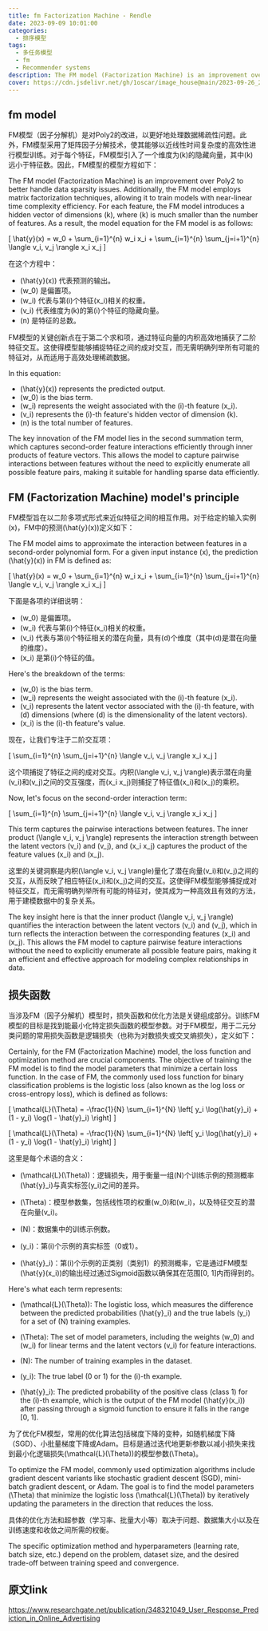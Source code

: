 ```yaml
---
title: fm Factorization Machine - Rendle 
date: 2023-09-09 10:01:00
categories:
  - 排序模型
tags:
  - 多任务模型 
  - fm
  - Recommender systems
description: The FM model (Factorization Machine) is an improvement over Poly2 to better handle data sparsity issues. Additionally, the FM model employs matrix factorization techniques, allowing it to train models with near-linear time complexity efficiency   FM模型（因子分解机）是对Poly2的改进，以更好地处理数据稀疏性问题。此外，FM模型采用了矩阵因子分解技术，使其能够以近线性时间复杂度的高效性进行模型训练。  
cover: https://cdn.jsdelivr.net/gh/1oscar/image_house@main/2023-09-26_200255.png
---
```




## fm model 

FM模型（因子分解机）是对Poly2的改进，以更好地处理数据稀疏性问题。此外，FM模型采用了矩阵因子分解技术，使其能够以近线性时间复杂度的高效性进行模型训练。对于每个特征，FM模型引入了一个维度为\(k\)的隐藏向量，其中\(k\)远小于特征数。因此，FM模型的模型方程如下：

The FM model (Factorization Machine) is an improvement over Poly2 to better handle data sparsity issues. Additionally, the FM model employs matrix factorization techniques, allowing it to train models with near-linear time complexity efficiency. For each feature, the FM model introduces a hidden vector of dimensions \(k\), where \(k\) is much smaller than the number of features. As a result, the model equation for the FM model is as follows:



\[ \hat{y}(x) = w_0 + \sum_{i=1}^{n} w_i x_i + \sum_{i=1}^{n} \sum_{j=i+1}^{n} \langle v_i, v_j \rangle x_i x_j \]


在这个方程中：

- \(\hat{y}(x)\) 代表预测的输出。
- \(w_0\) 是偏置项。
- \(w_i\) 代表与第\(i\)个特征\(x_i\)相关的权重。
- \(v_i\) 代表维度为\(k\)的第\(i\)个特征的隐藏向量。
- \(n\) 是特征的总数。

FM模型的关键创新点在于第二个求和项，通过特征向量的内积高效地捕获了二阶特征交互。这使得模型能够捕捉特征之间的成对交互，而无需明确列举所有可能的特征对，从而适用于高效处理稀疏数据。




In this equation:

- \(\hat{y}(x)\) represents the predicted output.
- \(w_0\) is the bias term.
- \(w_i\) represents the weight associated with the \(i\)-th feature \(x_i\).
- \(v_i\) represents the \(i\)-th feature's hidden vector of dimension \(k\).
- \(n\) is the total number of features.

The key innovation of the FM model lies in the second summation term, which captures second-order feature interactions efficiently through inner products of feature vectors. This allows the model to capture pairwise interactions between features without the need to explicitly enumerate all possible feature pairs, making it suitable for handling sparse data efficiently.



## FM (Factorization Machine) model's principle
FM模型旨在以二阶多项式形式来近似特征之间的相互作用。对于给定的输入实例\(x\)，FM中的预测\(\hat{y}(x)\)定义如下：

The FM model aims to approximate the interaction between features in a second-order polynomial form. For a given input instance \(x\), the prediction \(\hat{y}(x)\) in FM is defined as:

\[ \hat{y}(x) = w_0 + \sum_{i=1}^{n} w_i x_i + \sum_{i=1}^{n} \sum_{j=i+1}^{n} \langle v_i, v_j \rangle x_i x_j \]



下面是各项的详细说明：

- \(w_0\) 是偏置项。
- \(w_i\) 代表与第\(i\)个特征\(x_i\)相关的权重。
- \(v_i\) 代表与第\(i\)个特征相关的潜在向量，具有\(d\)个维度（其中\(d\)是潜在向量的维度）。
- \(x_i\) 是第\(i\)个特征的值。


Here's the breakdown of the terms:

- \(w_0\) is the bias term.
- \(w_i\) represents the weight associated with the \(i\)-th feature \(x_i\).
- \(v_i\) represents the latent vector associated with the \(i\)-th feature, with \(d\) dimensions (where \(d\) is the dimensionality of the latent vectors).
- \(x_i\) is the \(i\)-th feature's value.


现在，让我们专注于二阶交互项：

\[ \sum_{i=1}^{n} \sum_{j=i+1}^{n} \langle v_i, v_j \rangle x_i x_j \]

这个项捕捉了特征之间的成对交互。内积\(\langle v_i, v_j \rangle\)表示潜在向量\(v_i\)和\(v_j\)之间的交互强度，而\(x_i x_j\)则捕捉了特征值\(x_i\)和\(x_j\)的乘积。




Now, let's focus on the second-order interaction term:

\[ \sum_{i=1}^{n} \sum_{j=i+1}^{n} \langle v_i, v_j \rangle x_i x_j \]

This term captures the pairwise interactions between features. The inner product \(\langle v_i, v_j \rangle\) represents the interaction strength between the latent vectors \(v_i\) and \(v_j\), and \(x_i x_j\) captures the product of the feature values \(x_i\) and \(x_j\).

这里的关键洞察是内积\(\langle v_i, v_j \rangle\)量化了潜在向量\(v_i\)和\(v_j\)之间的交互，从而反映了相应特征\(x_i\)和\(x_j\)之间的交互。这使得FM模型能够捕捉成对特征交互，而无需明确列举所有可能的特征对，使其成为一种高效且有效的方法，用于建模数据中的复杂关系。


The key insight here is that the inner product \(\langle v_i, v_j \rangle\) quantifies the interaction between the latent vectors \(v_i\) and \(v_j\), which in turn reflects the interaction between the corresponding features \(x_i\) and \(x_j\). This allows the FM model to capture pairwise feature interactions without the need to explicitly enumerate all possible feature pairs, making it an efficient and effective approach for modeling complex relationships in data.


## 损失函数

当涉及FM（因子分解机）模型时，损失函数和优化方法是关键组成部分。训练FM模型的目标是找到能最小化特定损失函数的模型参数。对于FM模型，用于二元分类问题的常用损失函数是逻辑损失（也称为对数损失或交叉熵损失），定义如下：

Certainly, for the FM (Factorization Machine) model, the loss function and optimization method are crucial components. The objective of training the FM model is to find the model parameters that minimize a certain loss function. In the case of FM, the commonly used loss function for binary classification problems is the logistic loss (also known as the log loss or cross-entropy loss), which is defined as follows:

\[ \mathcal{L}(\Theta) = -\frac{1}{N} \sum_{i=1}^{N} \left[ y_i \log(\hat{y}_i) + (1 - y_i) \log(1 - \hat{y}_i) \right] \]


\[ \mathcal{L}(\Theta) = -\frac{1}{N} \sum_{i=1}^{N} \left[ y_i \log(\hat{y}_i) + (1 - y_i) \log(1 - \hat{y}_i) \right] \]

这里是每个术语的含义：

- \(\mathcal{L}(\Theta)\)：逻辑损失，用于衡量一组\(N\)个训练示例的预测概率\(\hat{y}_i\)与真实标签\(y_i\)之间的差异。

- \(\Theta\)：模型参数集，包括线性项的权重\(w_0\)和\(w_i\)，以及特征交互的潜在向量\(v_i\)。

- \(N\)：数据集中的训练示例数。

- \(y_i\)：第\(i\)个示例的真实标签（0或1）。

- \(\hat{y}_i\)：第\(i\)个示例的正类别（类别1）的预测概率，它是通过FM模型\(\hat{y}(x_i)\)的输出经过通过Sigmoid函数以确保其在范围[0, 1]内而得到的。

Here's what each term represents:

- \(\mathcal{L}(\Theta)\): The logistic loss, which measures the difference between the predicted probabilities \(\hat{y}_i\) and the true labels \(y_i\) for a set of \(N\) training examples.

- \(\Theta\): The set of model parameters, including the weights \(w_0\) and \(w_i\) for linear terms and the latent vectors \(v_i\) for feature interactions.

- \(N\): The number of training examples in the dataset.

- \(y_i\): The true label (0 or 1) for the \(i\)-th example.

- \(\hat{y}_i\): The predicted probability of the positive class (class 1) for the \(i\)-th example, which is the output of the FM model \(\hat{y}(x_i)\) after passing through a sigmoid function to ensure it falls in the range [0, 1].


为了优化FM模型，常用的优化算法包括梯度下降的变种，如随机梯度下降（SGD）、小批量梯度下降或Adam。目标是通过迭代地更新参数以减小损失来找到最小化逻辑损失\(\mathcal{L}(\Theta)\)的模型参数\(\Theta\)。



To optimize the FM model, commonly used optimization algorithms include gradient descent variants like stochastic gradient descent (SGD), mini-batch gradient descent, or Adam. The goal is to find the model parameters \(\Theta\) that minimize the logistic loss \(\mathcal{L}(\Theta)\) by iteratively updating the parameters in the direction that reduces the loss.

具体的优化方法和超参数（学习率、批量大小等）取决于问题、数据集大小以及在训练速度和收敛之间所需的权衡。


The specific optimization method and hyperparameters (learning rate, batch size, etc.) depend on the problem, dataset size, and the desired trade-off between training speed and convergence.




## 原文link

https://www.researchgate.net/publication/348321049_User_Response_Prediction_in_Online_Advertising




